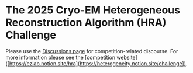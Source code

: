 # The 2025 Cryo-EM Heterogeneous Reconstruction Algorithm (HRA) Challenge
Please use the [Discussions page](https://github.com/ml-struct-bio/HRA2025/discussions) for competition-related discourse. For more information please see the [competition website]([https://ezlab.notion.site/hra](https://heterogeneity.notion.site/challenge]).
